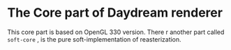 # The Core part of Daydream renderer

This core part is based on OpenGL 330 version. There r another part
called `soft-core` , is the pure soft-implementation of reasterization.